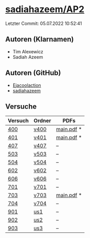 # [sadiahazeem/AP2](https://github.com/sadiahazeem/AP2)

Letzter Commit: 05.07.2022 10:52:41

## Autoren (Klarnamen)
- Tim Alexewicz
- Sadiah Azeem

## Autoren (GitHub)
- [Ejacoolaction](https://github.com/Ejacoolaction)
- [sadiahazeem](https://github.com/sadiahazeem)

## Versuche

|        Versuch         |                                                 Ordner                                                 |                                                                         PDFs                                                                         |
|------------------------|--------------------------------------------------------------------------------------------------------|------------------------------------------------------------------------------------------------------------------------------------------------------|
|[400](../../versuch/400)|[v400](https://github.com/sadiahazeem/AP2/tree/main/Optik/latex-template/v400)                          |[main.pdf](https://docs.google.com/viewer?url=https://raw.githubusercontent.com/NicoWeio/awesome-ap-pdfs/main/sadiahazeem%E2%88%95AP2/400/main.pdf) \*|
|[401](../../versuch/401)|[v401](https://github.com/sadiahazeem/AP2/tree/main/Michelson/latex-template/v401)                      |[main.pdf](https://docs.google.com/viewer?url=https://raw.githubusercontent.com/NicoWeio/awesome-ap-pdfs/main/sadiahazeem%E2%88%95AP2/401/main.pdf) \*|
|[407](../../versuch/407)|[v407](https://github.com/sadiahazeem/AP2/tree/main/Fresnelelel/latex-template/v407)                    |–                                                                                                                                                     |
|[503](../../versuch/503)|[v503](https://github.com/sadiahazeem/AP2/tree/main/Scheisetroepfchen/latex-template/v503)              |–                                                                                                                                                     |
|[504](../../versuch/504)|[v504](https://github.com/sadiahazeem/AP2/tree/main/Thermische%20Elektronenemission/latex-template/v504)|–                                                                                                                                                     |
|[602](../../versuch/602)|[v602](https://github.com/sadiahazeem/AP2/tree/main/Roentgenemission/latex-template/v602)               |–                                                                                                                                                     |
|[606](../../versuch/606)|[v606](https://github.com/sadiahazeem/AP2/tree/main/Suszeptibilitaet/latex-template/v606)               |–                                                                                                                                                     |
|[701](../../versuch/701)|[v701](https://github.com/sadiahazeem/AP2/tree/main/YoungAlphaDerEchteDuWeisst/latex-template/v701)     |–                                                                                                                                                     |
|[703](../../versuch/703)|[v703](https://github.com/sadiahazeem/AP2/tree/main/Geiger-Mueller/latex-template/v703)                 |[main.pdf](https://docs.google.com/viewer?url=https://raw.githubusercontent.com/NicoWeio/awesome-ap-pdfs/main/sadiahazeem%E2%88%95AP2/703/main.pdf) \*|
|[704](../../versuch/704)|[v704](https://github.com/sadiahazeem/AP2/tree/main/Gammarino/latex-template/v704)                      |–                                                                                                                                                     |
|[901](../../versuch/901)|[us1](https://github.com/sadiahazeem/AP2/tree/main/us1/latex-template/us1)                              |–                                                                                                                                                     |
|[902](../../versuch/902)|[us2](https://github.com/sadiahazeem/AP2/tree/main/US2/latex-template/us2)                              |–                                                                                                                                                     |
|[903](../../versuch/903)|[us3](https://github.com/sadiahazeem/AP2/tree/main/us3/latex-template/us3)                              |–                                                                                                                                                     |
